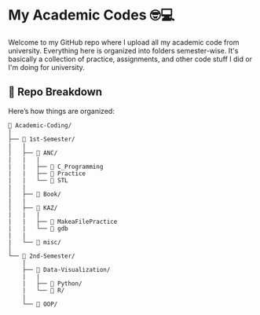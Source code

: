 # My Academic Codes 🤓💻

Welcome to my GitHub repo where I upload all my academic code from university. Everything here is organized into folders semester-wise. It's basically a collection of practice, assignments, and other code stuff I did or I'm doing for university.

## 📂 Repo Breakdown

Here’s how things are organized:

```
📂 Academic-Coding/
│
├── 📂 1st-Semester/
|   |
│   ├── 📁 ANC/
|   |   |
|   |   ├── 📁 C_Programming
|   |   ├── 📁 Practice
|   |   └── 📁 STL
|   |
│   ├── 📁 Book/
|   |
│   ├── 📁 KAZ/
|   |   |
|   |   ├── 📁 MakeaFilePractice
|   |   └── 📁 gdb
|   |
|   └── 📁 misc/
│
└── 📂 2nd-Semester/
    |
    ├── 📁 Data-Visualization/
    |   |
    |   ├── 📁 Python/
    |   └── 📁 R/
    |
    └── 📁 OOP/
    




